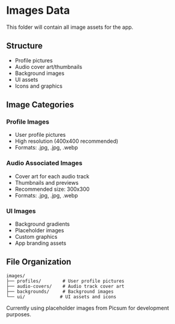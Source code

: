 # Images Data

This folder will contain all image assets for the app.

## Structure

- Profile pictures
- Audio cover art/thumbnails
- Background images
- UI assets
- Icons and graphics

## Image Categories

### Profile Images
- User profile pictures
- High resolution (400x400 recommended)
- Formats: .jpg, .jpg, .webp

### Audio Associated Images
- Cover art for each audio track
- Thumbnails and previews
- Recommended size: 300x300
- Formats: .jpg, .jpg, .webp

### UI Images
- Background gradients
- Placeholder images
- Custom graphics
- App branding assets

## File Organization

```
images/
├── profiles/        # User profile pictures
├── audio-covers/    # Audio track cover art
├── backgrounds/     # Background images
└── ui/             # UI assets and icons
```

Currently using placeholder images from Picsum for development purposes. 